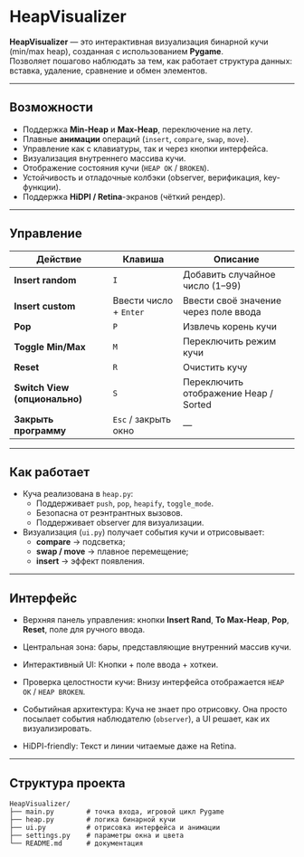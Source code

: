 # HeapVisualizer

**HeapVisualizer** — это интерактивная визуализация бинарной кучи (min/max heap), созданная с использованием **Pygame**.  
Позволяет пошагово наблюдать за тем, как работает структура данных: вставка, удаление, сравнение и обмен элементов.

---

## Возможности

- Поддержка **Min-Heap** и **Max-Heap**, переключение на лету.
- Плавные **анимации** операций (`insert`, `compare`, `swap`, `move`).
- Управление как с клавиатуры, так и через кнопки интерфейса.
- Визуализация внутреннего массива кучи.
- Отображение состояния кучи (`HEAP OK` / `BROKEN`).
- Устойчивость и отладочные колбэки (observer, верификация, key-функции).
- Поддержка **HiDPI / Retina**-экранов (чёткий рендер).

---

## Управление

| Действие | Клавиша | Описание |
|-----------|----------|----------|
| **Insert random** | `I` | Добавить случайное число (1–99) |
| **Insert custom** | Ввести число + `Enter` | Ввести своё значение через поле ввода |
| **Pop** | `P` | Извлечь корень кучи |
| **Toggle Min/Max** | `M` | Переключить режим кучи |
| **Reset** | `R` | Очистить кучу |
| **Switch View (опционально)** | `S` | Переключить отображение Heap / Sorted |
| **Закрыть программу** | `Esc` / закрыть окно | — |

---

## Как работает

- Куча реализована в `heap.py`:
  - Поддерживает `push`, `pop`, `heapify`, `toggle_mode`.
  - Безопасна от реэнтрантных вызовов.
  - Поддерживает observer для визуализации.
- Визуализация (`ui.py`) получает события кучи и отрисовывает:
  - **compare** → подсветка;
  - **swap / move** → плавное перемещение;
  - **insert** → эффект появления.

---

## Интерфейс

- Верхняя панель управления: кнопки **Insert Rand**, **To Max-Heap**, **Pop**, **Reset**, поле для ручного ввода.
  
- Центральная зона: бары, представляющие внутренний массив кучи.

- Интерактивный UI: Кнопки + поле ввода + хоткеи.

- Проверка целостности кучи: Внизу интерфейса отображается `HEAP OK` / `HEAP BROKEN`.

- Событийная архитектура: Куча не знает про отрисовку. Она просто посылает события наблюдателю (`observer`), а UI решает, как их визуализировать.

- HiDPI-friendly: Текст и линии читаемые даже на Retina.

---

## Структура проекта

```
HeapVisualizer/
├── main.py        # точка входа, игровой цикл Pygame
├── heap.py        # логика бинарной кучи
├── ui.py          # отрисовка интерфейса и анимации
├── settings.py    # параметры окна и цвета
└── README.md      # документация
```
